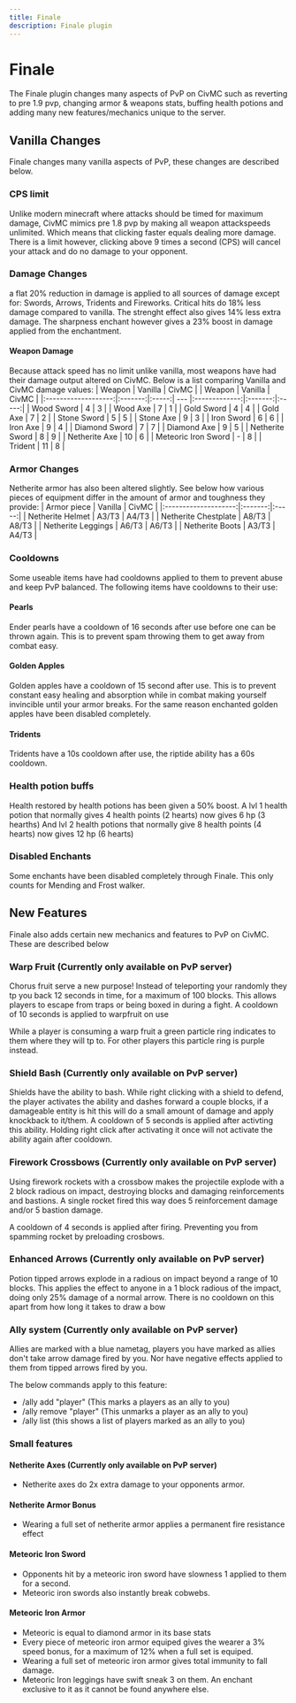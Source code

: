```yaml
---
title: Finale
description: Finale plugin
---
```


# Finale
The Finale plugin changes many aspects of PvP on CivMC such as reverting to pre 1.9 pvp, changing armor & weapons stats, buffing health potions and adding many new features/mechanics unique to the server.  

## Vanilla Changes
Finale changes many vanilla aspects of PvP, these changes are described below. 

### CPS limit
Unlike modern minecraft where attacks should be timed for maximum damage, CivMC mimics pre 1.8 pvp by making all weapon attackspeeds unlimited. Which means that clicking faster equals dealing more damage.
There is a limit however, clicking above 9 times a second (CPS) will cancel your attack and do no damage to your opponent.

### Damage Changes
a flat 20% reduction in damage is applied to all sources of damage except for: Swords, Arrows, Tridents and Fireworks. Critical hits do 18% less damage compared to vanilla. The strenght effect also gives 14% less extra damage. 
The sharpness enchant however gives a 23% boost in damage applied from the enchantment.

#### Weapon Damage
Because attack speed has no limit unlike vanilla, most weapons have had their damage output altered on CivMC.
Below is a list comparing Vanilla and CivMC damage values:
|       Weapon        | Vanilla | CivMC |     |    Weapon     | Vanilla | CivMC |
|:-------------------:|:-------:|:-----:| --- |:-------------:|:-------:|:-----:|
|     Wood Sword      |    4    |   3   |     |   Wood Axe    |    7    |   1   |
|     Gold Sword      |    4    |   4   |     |   Gold Axe    |    7    |   2   |
|     Stone Sword     |    5    |   5   |     |   Stone Axe   |    9    |   3   |
|     Iron Sword      |    6    |   6   |     |   Iron Axe    |    9    |   4   |
|    Diamond Sword    |    7    |   7   |     |  Diamond Axe  |    9    |   5   |
|   Netherite Sword   |    8    |   9   |     | Netherite Axe |   10    |   6   |
| Meteoric Iron Sword |    -    |   8   |     |    Trident    |   11    |   8   |


### Armor Changes
Netherite armor has also been altered slightly. See below how various pieces of equipment differ in the amount of armor and toughness they provide:
|     Armor piece      | Vanilla | CivMC |
|:--------------------:|:-------:|:-----:|
|   Netherite Helmet   |  A3/T3  | A4/T3 |
| Netherite Chestplate |  A8/T3  | A8/T3 |
|  Netherite Leggings  |  A6/T3  | A6/T3 |
|   Netherite Boots    |  A3/T3  | A4/T3 |

### Cooldowns
Some useable items have had cooldowns applied to them to prevent abuse and keep PvP balanced. The following items have cooldowns to their use: 
    
#### Pearls
Ender pearls have a cooldown of 16 seconds after use before one can be thrown again. This is to prevent spam throwing them to get away from combat easy.

#### Golden Apples
Golden apples have a cooldown of 15 second after use. This is to prevent constant easy healing and absorption while in combat making yourself invincible until your armor breaks. For the same reason enchanted golden apples have been disabled completely. 

#### Tridents
Tridents have a 10s cooldown after use, the riptide ability has a 60s cooldown. 

### Health potion buffs
Health restored by health potions has been given a 50% boost. A lvl 1 health potion that normally gives 4 health points (2 hearts) now gives 6 hp (3 hearths) And lvl 2 health potions that normally give 8 health points (4 hearts) now gives 12 hp (6 hearts)

### Disabled Enchants
Some enchants have been disabled completely through Finale. This only counts for Mending and Frost walker.

## New Features
Finale also adds certain new mechanics and features to PvP on CivMC. These are described below

### Warp Fruit (Currently only available on PvP server)
Chorus fruit serve a new purpose! Instead of teleporting your randomly they tp you back 12 seconds in time, for a maximum of 100 blocks. This allows players to escape from traps or being boxed in during a fight.
A cooldown of 10 seconds is applied to warpfruit on use

While a player is consuming a warp fruit a green particle ring indicates to them where they will tp to. For other players this particle ring is purple instead.

### Shield Bash (Currently only available on PvP server)
Shields have the ability to bash. While right clicking with a shield to defend, the player activates the ability and dashes forward a couple blocks, if a damageable entity is hit this will do a small amount of damage and apply knockback to it/them.
A cooldown of 5 seconds is applied after activting this ability. Holding right click after activating it once will not activate the ability again after cooldown.

### Firework Crossbows (Currently only available on PvP server)
Using firework rockets with a crossbow makes the projectile explode with a 2 block radious on impact, destroying blocks and damaging reinforcements and bastions.
A single rocket fired this way does 5 reinforcement damage and/or 5 bastion damage.

A cooldown of 4 seconds is applied after firing. Preventing you from spamming rocket by preloading crosbows. 

### Enhanced Arrows (Currently only available on PvP server)
Potion tipped arrows explode in a radious on impact beyond a range of 10 blocks. This applies the effect to anyone in a 1 block radious of the impact, doing only 25% damage of a normal arrow.
There is no cooldown on this apart from how long it takes to draw a bow

### Ally system (Currently only available on PvP server)
Allies are marked with a blue nametag, players you have marked as allies don't take arrow damage fired by you. Nor have negative effects applied to them from tipped arrows fired by you.

The below commands apply to this feature:
- /ally add "player" (This marks a players as an ally to you)
- /ally remove "player" (This unmarks a player as an ally to you)
- /ally list (this shows a list of players marked as an ally to you)

### Small features
#### Netherite Axes (Currently only available on PvP server)
- Netherite axes do 2x extra damage to your opponents armor.

#### Netherite Armor Bonus
- Wearing a full set of netherite armor applies a permanent fire resistance effect 

#### Meteoric Iron Sword
- Opponents hit by a meteoric iron sword have slowness 1 applied to them for a second.
- Meteoric iron swords also instantly break cobwebs.

#### Meteoric Iron Armor
- Meteoric is equal to diamond armor in its base stats
- Every piece of meteoric iron armor equiped gives the wearer a 3% speed bonus, for a maximum of 12% when a full set is equiped.
- Wearing a full set of meteoric iron armor gives total immunity to fall damage.
- Meteoric Iron leggings have swift sneak 3 on them. An enchant exclusive to it as it cannot be found anywhere else.
